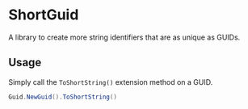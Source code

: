 ﻿# ShortGuid

A library to create more string identifiers that are as unique as GUIDs.

## Usage

Simply call the `ToShortString()` extension method on a GUID.

```c#
Guid.NewGuid().ToShortString()
```